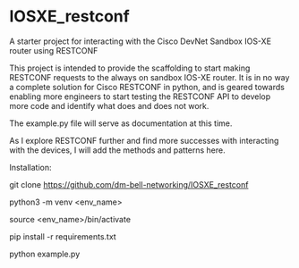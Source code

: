 # IOSXE_restconf
A starter project for interacting with the Cisco DevNet Sandbox IOS-XE router using RESTCONF

This project is intended to provide the scaffolding to start making RESTCONF requests to the always on sandbox IOS-XE router.
It is in no way a complete solution for Cisco RESTCONF in python, and is geared towards enabling more engineers to start testing the RESTCONF API to develop more code and identify what does and does not work. 

The example.py file will serve as documentation at this time. 

As I explore RESTCONF further and find more successes with interacting with the devices, I will add the methods and patterns here.

Installation: 


git clone https://github.com/dm-bell-networking/IOSXE_restconf

python3 -m venv <env_name>

source <env_name>/bin/activate

pip install -r requirements.txt

python example.py

